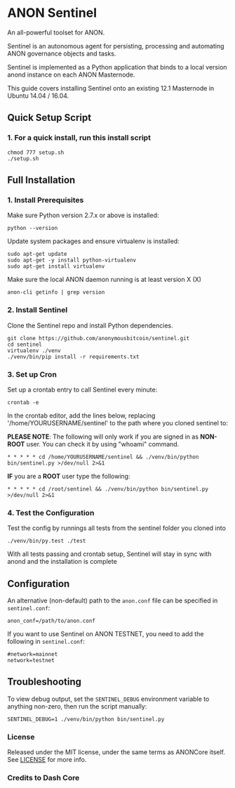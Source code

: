 # ANON Sentinel

An all-powerful toolset for ANON.


Sentinel is an autonomous agent for persisting, processing and automating ANON governance objects and tasks.

Sentinel is implemented as a Python application that binds to a local version anond instance on each ANON Masternode.

This guide covers installing Sentinel onto an existing 12.1 Masternode in Ubuntu 14.04 / 16.04.

## Quick Setup Script

### 1. For a quick install, run this install script

```
chmod 777 setup.sh
./setup.sh
```

## Full Installation

### 1. Install Prerequisites

Make sure Python version 2.7.x or above is installed:

```
python --version
```

Update system packages and ensure virtualenv is installed:

```
sudo apt-get update
sudo apt-get -y install python-virtualenv
sudo apt-get install virtualenv
```

Make sure the local ANON daemon running is at least version X (X)

```
anon-cli getinfo | grep version
```

### 2. Install Sentinel

Clone the Sentinel repo and install Python dependencies.

```
git clone https://github.com/anonymousbitcoin/sentinel.git 
cd sentinel
virtualenv ./venv
./venv/bin/pip install -r requirements.txt
```

### 3. Set up Cron

Set up a crontab entry to call Sentinel every minute:

```
crontab -e
```

In the crontab editor, add the lines below, replacing '/home/YOURUSERNAME/sentinel' to the path where you cloned sentinel to:

**PLEASE NOTE**: The following will only work if you are signed in as **NON-ROOT** user. You can check it by using "whoami" command.

```    
* * * * * cd /home/YOURUSERNAME/sentinel && ./venv/bin/python bin/sentinel.py >/dev/null 2>&1
```

**IF** you are a **ROOT** user type the following:

```   
* * * * * cd /root/sentinel && ./venv/bin/python bin/sentinel.py >/dev/null 2>&1
```

### 4. Test the Configuration

Test the config by runnings all tests from the sentinel folder you cloned into

```
./venv/bin/py.test ./test
```

With all tests passing and crontab setup, Sentinel will stay in sync with anond and the installation is complete

## Configuration

An alternative (non-default) path to the `anon.conf` file can be specified in `sentinel.conf`:

```
anon_conf=/path/to/anon.conf
```

If you want to use Sentinel on ANON TESTNET, you need to add the following in `sentinel.conf`:

```    
#network=mainnet
network=testnet
```

## Troubleshooting

To view debug output, set the `SENTINEL_DEBUG` environment variable to anything non-zero, then run the script manually:

```
SENTINEL_DEBUG=1 ./venv/bin/python bin/sentinel.py
```


### License

Released under the MIT license, under the same terms as ANONCore itself. See [LICENSE](LICENSE) for more info.

### Credits to Dash Core
